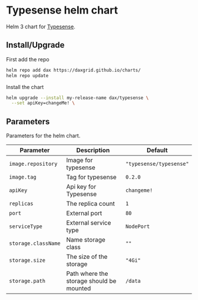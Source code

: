 # Typesense helm chart

Helm 3 chart for [Typesense](https://github.com/typesense/typesense).

## Install/Upgrade

First add the repo
```sh
helm repo add dax https://daxgrid.github.io/charts/
helm repo update
```

Install the chart
```sh
helm upgrade --install my-release-name dax/typesense \
  --set apiKey=changeMe! \
```

## Parameters

Parameters for the helm chart.

| Parameter           | Description                              | Default                 |
|---------------------|------------------------------------------|-------------------------|
| `image.repository`  | Image for typesense                      | `"typesense/typesense"` |
| `image.tag`         | Tag for typesense                        | `0.2.0`                 |
| `apiKey`            | Api key for Typesense                    | `changeme!`             |
| `replicas`          | The replica count                        | `1`                     |
| `port`              | External port                            | `80`                    |
| `serviceType`       | External service type                    | `NodePort`              |
| `storage.className` | Name storage class                       | `""`                    |
| `storage.size`      | The size of the storage                  | `"4Gi"`                 |
| `storage.path`      | Path where the storage should be mounted | `/data`                 |
